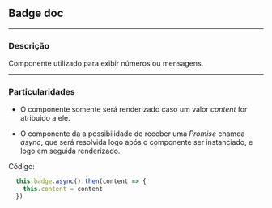 ## Badge doc
---
### Descrição
Componente utilizado para exibir números ou mensagens.

---

### Particularidades
 - O componente somente será renderizado caso um valor *content* for atribuido a ele.

 - O componente da a possibilidade de receber uma *Promise* chamda *async*, que será resolvida logo após o componente ser instanciado, e logo em seguida renderizado.

Código:
```javascript
  this.badge.async().then(content => {
    this.content = content
  })
```

